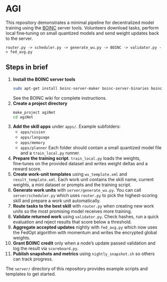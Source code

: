# AGI

This repository demonstrates a minimal pipeline for decentralized model training using the [BOINC](https://boinc.berkeley.edu/) server tools. Volunteers download tasks, perform local fine‑tuning on small quantized models and send weight updates back to the server.

```
router.py -> scheduler.py -> generate_wu.py -> BOINC -> validator.py -> fed_avg.py
```

## Steps in brief

1. **Install the BOINC server tools**
   ```bash
   sudo apt-get install boinc-server-maker boinc-server-binaries boinc-server-tools
   ```
   See the BOINC wiki for complete instructions.
2. **Create a project directory**
   ```bash
   make_project agiNet
   cd agiNet
   ```
3. **Add the skill apps** under `apps/`.
   Example subfolders:
   - `apps/vision`
   - `apps/language`
   - `apps/memory`
   - `apps/planner`
   Each folder should contain a small quantized model file and a `train_local.py` runner.
4. **Prepare the training script**.
   `train_local.py` loads the weights, fine‑tunes on the provided dataset and writes weight deltas and a reward score.
5. **Create work-unit templates** using `wu_template.xml` and `result_template.xml`. Each work unit contains the skill name, current weights, a mini dataset or prompts and the training script.
6. **Generate work units** with `server/generate_wu.py`.
   You can call `server/scheduler.py` which uses `router.py` to pick the
   highest-scoring skill and prepare a work unit automatically.
7. **Route tasks to the best skill** with `router.py` when creating new work
   units so the most promising model receives more training.
8. **Validate returned work** using `validator.py`. Check hashes, run a quick evaluation and reject results that score below a threshold.
9. **Aggregate accepted updates** nightly with `fed_avg.py` which now uses the FedOpt algorithm with momentum and writes the encrypted global weights.
10. **Grant BOINC credit** only when a node’s update passed validation and log the result via `scoreboard.py`.
11. **Publish snapshots and metrics** using `nightly_snapshot.sh` so others can track progress.

The `server/` directory of this repository provides example scripts and templates to get started.
